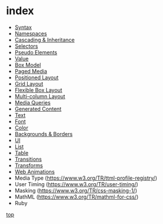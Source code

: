 # index

- [Syntax](./css-syntax.md)
- [Namespaces](./css-namespaces.md)
- [Cascading & Inheritance](css-cascading.md)
- [Selectors](./css-selectors.md)
- [Pseudo Elements](./css-pseudo.md)
- [Value](./css-value.md)
- [Box Model](./css-box.md)
- [Paged Media](./css-page.md)
- [Positioned Layout](./css-position.md)
- [Grid Layout](./css-grid.md)
- [Flexible Box Layout](./css-flexible.md)
- [Multi-column Layout](./css-multi-column.md)
- [Media Queries](./css-media-queries.md)
- [Generated Content](./css-content.md)
- [Text](./css-text.md)
- [Font](./css-font.md)
- [Color](./css-color.md)
- [Backgrounds & Borders](./css-background.md)
- [UI](./css-ui.md)
- [List](./css-list.md)
- [Table](./css-table.md)
- [Transitions](./css-transitions.md)
- [Transforms](./css-transforms.md)
- [Web Animations](./css-web-animations.md)
- Media Type (https://www.w3.org/TR/ttml-profile-registry/)
- User Timing (https://www.w3.org/TR/user-timing/)
- Masking (https://www.w3.org/TR/css-masking-1/)
- MathML (https://www.w3.org/TR/mathml-for-css/)
- Ruby


[top](#)
